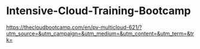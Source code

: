 # Intensive-Cloud-Training-Bootcamp
https://thecloudbootcamp.com/en/pv-multicloud-621/?utm_source=&utm_campaign=&utm_medium=&utm_content=&utm_term=&trk=
